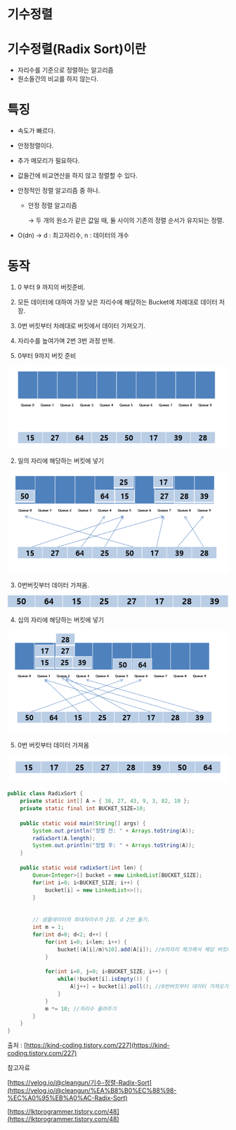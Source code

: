 # 기수정렬

# 기수정렬(Radix Sort)이란

- 자리수를 기준으로 정렬하는 알고리즘
- 원소들간의 비교를 하지 않는다.

# 특징

- 속도가 빠르다.
- 안정정렬이다.
- 추가 메모리가 필요하다.
- 값들간에 비교연산을 하지 않고 정렬할 수 있다.
- 안정적인 정렬 알고리즘 중 하나.
    - 안정 정렬 알고리즘
        
        → 두 개의 원소가 같은 값일 때, 둘 사이의 기존의 정렬 순서가 유지되는 정렬.
        
- O(dn) → d : 최고자리수, n : 데이터의 개수

# 동작

1. 0 부터 9 까지의 버킷준비.
2. 모든 데이터에 대하여 가장 낮은 자리수에 해당하는 Bucket에 차례대로 데이터 저장.
3. 0번 버킷부터 차례대로 버킷에서 데이터 가져오기.
4. 자리수를 높여가며 2번 3번 과정 반복.

1. 0부터 9까지 버킷 준비

![Untitled](images/기수1.png)

2. 일의 자리에 해당하는 버킷에 넣기

![Untitled](images/기수2.png)

3. 0번버킷부터 데이터 가져옴.

![Untitled](images/기수3.png)

4. 십의 자리에 해당하는 버킷에 넣기

![Untitled](images/기수4.png)

5. 0번 버킷부터 데이터 가져옴

![Untitled](images/기수5.png)

```java
public class RadixSort {
    private static int[] A = { 38, 27, 43, 9, 3, 82, 10 };
    private static final int BUCKET_SIZE=10; 
    
    public static void main(String[] args) {
        System.out.println("정렬 전: " + Arrays.toString(A));
        radixSort(A.length);
        System.out.println("정렬 후: " + Arrays.toString(A));
    }
    
    public static void radixSort(int len) {
        Queue<Integer>[] bucket = new LinkedList[BUCKET_SIZE];
        for(int i=0; i<BUCKET_SIZE; i++) {
            bucket[i] = new LinkedList<>();
        }
        
        
        // 샘플데이터의 최대자리수가 2임. d 2번 돌기.
        int m = 1;
        for(int d=0; d<2; d++) {
            for(int i=0; i<len; i++) {
                bucket[(A[i]/m)%10].add(A[i]); //m의자리 체크해서 해당 버킷에 넣기.
            }
            
            for(int i=0, j=0; i<BUCKET_SIZE; i++) {
                while(!bucket[i].isEmpty()) {
                    A[j++] = bucket[i].poll(); //0번버킷부터 데이터 가져오기.
                }
            }
            m *= 10; //자리수 올려주기
        }
    }
}

```

출처 : [https://kind-coding.tistory.com/227](https://kind-coding.tistory.com/227)

참고자료

[https://velog.io/@cleangun/기수-정렬-Radix-Sort](https://velog.io/@cleangun/%EA%B8%B0%EC%88%98-%EC%A0%95%EB%A0%AC-Radix-Sort)

[https://lktprogrammer.tistory.com/48](https://lktprogrammer.tistory.com/48)